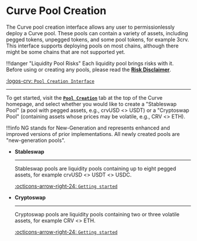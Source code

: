 <h1>Curve Pool Creation</h1>

The Curve pool creation interface allows any user to permissionlessly deploy a Curve pool. These pools can contain a variety of assets, including pegged tokens, unpegged tokens, and some pool tokens, for example 3crv. This interface supports deploying pools on most chains, although there might be some chains that are not supported yet.

!!!danger "Liquidity Pool Risks"
    Each liquidity pool brings risks with it. Before using or creating any pools, please read the [**Risk Disclaimer**](../risks-security/risks/pool.md).


[:logos-crv: `Pool Creation Interface`](https://curve.finance/#/ethereum/create-pool)


---

To get started, visit the [**`Pool Creation`**](https://curve.finance/#/ethereum/create-pool) tab at the top of the Curve homepage, and select whether you would like to create a "Stableswap Pool" (a pool with pegged assets, e.g., crvUSD <> USDT) or a "Cryptoswap Pool" (containing assets whose prices may be volatile, e.g., CRV <> ETH).


!!!info
    NG stands for New-Generation and represents enhanced and improved versions of prior implementations. All newly created pools are "new-generation pools".

<div class="grid cards" markdown>

-   **Stableswap**

    ---

    Stableswap pools are liquidity pools containing up to eight pegged assets, for example crvUSD <> USDT <> USDC.

    [:octicons-arrow-right-24: `Getting started`](./creating-a-stableswap-pool.md)

-   **Cryptoswap**

    ---

    Cryptoswap pools are liquidity pools containing two or three volatile assets, for example CRV <> ETH.

    [:octicons-arrow-right-24: `Getting started`](./creating-a-cryptoswap-pool.md)

</div>
